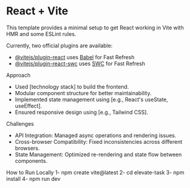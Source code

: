 # React + Vite

This template provides a minimal setup to get React working in Vite with HMR and some ESLint rules.

Currently, two official plugins are available:

- [@vitejs/plugin-react](https://github.com/vitejs/vite-plugin-react/blob/main/packages/plugin-react/README.md) uses [Babel](https://babeljs.io/) for Fast Refresh
- [@vitejs/plugin-react-swc](https://github.com/vitejs/vite-plugin-react-swc) uses [SWC](https://swc.rs/) for Fast Refresh

Approach
- Used [technology stack] to build the frontend.
- Modular component structure for better maintainability.
- Implemented state management using [e.g., React's useState, useEffect].
- Ensured responsive design using [e.g., Tailwind CSS].

Challenges
- API Integration: Managed async operations and rendering issues.
- Cross-browser Compatibility: Fixed inconsistencies across different browsers.
- State Management: Optimized re-rendering and state flow between components.

How to Run Locally
1- npm create vite@latest
2- cd elevate-task
3- npm install
4- npm run dev